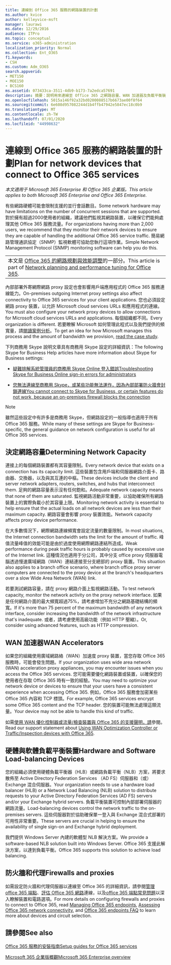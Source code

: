 ```yaml
---
title: 連線到 Office 365 服務的網路裝置的計劃
ms.author: kvice
author: kelleyvice-msft
manager: laurawi
ms.date: 12/29/2016
audience: ITPro
ms.topic: conceptual
ms.service: o365-administration
localization_priority: Normal
ms.collection: Ent_O365
f1.keywords:
- CSH
ms.custom: Adm_O365
search.appverid:
- MET150
- MOE150
- BCS160
ms.assetid: 073433ca-3511-4db9-b173-7a2edca57691
description: 摘要：說明用來連線至 Office 365 之網路容量、WAN 加速器及負載平衡裝置的考慮。
ms.openlocfilehash: 5015a146f92a32bd0200088517b6673ae00f8f64
ms.sourcegitcommit: 6e608d957082244d1b4ffb47942e5847ec18c0b9
ms.translationtype: MT
ms.contentlocale: zh-TW
ms.lasthandoff: 07/01/2020
ms.locfileid: "44998632"
---
```

# <a name="plan-for-network-devices-that-connect-to-office-365-services"></a><span data-ttu-id="ead02-103">連線到 Office 365 服務的網路裝置的計劃</span><span class="sxs-lookup"><span data-stu-id="ead02-103">Plan for network devices that connect to Office 365 services</span></span>

<span data-ttu-id="ead02-104">*本文適用于 Microsoft 365 Enterprise 和 Office 365 企業版。*</span><span class="sxs-lookup"><span data-stu-id="ead02-104">*This article applies to both Microsoft 365 Enterprise and Office 365 Enterprise.*</span></span>
  
<span data-ttu-id="ead02-105">有些網路硬體可能會限制支援的並行會話數目。</span><span class="sxs-lookup"><span data-stu-id="ead02-105">Some network hardware may have limitations on the number of concurrent sessions that are supported.</span></span> <span data-ttu-id="ead02-106">對於擁有超過2000使用者的組織，建議他們監視其網路裝置，以確保它們能夠處理其他 Office 365 服務流量。</span><span class="sxs-lookup"><span data-stu-id="ead02-106">For organizations having more than 2,000 users, we recommend that they monitor their network devices to ensure they are capable of handling the additional Office 365 service traffic.</span></span> <span data-ttu-id="ead02-107">簡易網路管理通訊協定（SNMP）監視軟體可協助您執行這項作業。</span><span class="sxs-lookup"><span data-stu-id="ead02-107">Simple Network Management Protocol (SNMP) monitoring software can help you do this.</span></span>

||
|:-----|
| <span data-ttu-id="ead02-108">本文是 [Office 365 的網路規劃與效能調整](https://aka.ms/tune)的一部分。</span><span class="sxs-lookup"><span data-stu-id="ead02-108">This article is part of [Network planning and performance tuning for Office 365](https://aka.ms/tune).</span></span>|

<span data-ttu-id="ead02-109">內部部署外寄網際網路 proxy 設定也會影響用戶端應用程式的 Office 365 服務連線能力。</span><span class="sxs-lookup"><span data-stu-id="ead02-109">On-premises outgoing Internet proxy settings also affect connectivity to Office 365 services for your client applications.</span></span> <span data-ttu-id="ead02-110">您也必須設定網路 proxy 裝置，以允許 Microsoft cloud services URLs 和應用程式的連線。</span><span class="sxs-lookup"><span data-stu-id="ead02-110">You must also configure your network proxy devices to allow connections for Microsoft cloud services URLs and applications.</span></span> <span data-ttu-id="ead02-111">每個組織都不同。</span><span class="sxs-lookup"><span data-stu-id="ead02-111">Every organization is different.</span></span> <span data-ttu-id="ead02-112">若要瞭解 Microsoft 如何管理此程式以及我們提供的頻寬量，請[閱讀案例分析](https://www.microsoft.com/itshowcase/Article/Content/631/Optimizing-network-performance-for-Microsoft-Office-365)。</span><span class="sxs-lookup"><span data-stu-id="ead02-112">To get an idea for how Microsoft manages this process and the amount of bandwidth we provision, [read the case study](https://www.microsoft.com/itshowcase/Article/Content/631/Optimizing-network-performance-for-Microsoft-Office-365).</span></span>
  
<span data-ttu-id="ead02-113">下列商務用 Skype 說明文章具有商務用 Skype 設定的詳細資訊：</span><span class="sxs-lookup"><span data-stu-id="ead02-113">The following Skype for Business Help articles have more information about Skype for Business settings:</span></span>
  
- [<span data-ttu-id="ead02-114">疑難排解系統管理員的商務用 Skype Online 登入錯誤</span><span class="sxs-lookup"><span data-stu-id="ead02-114">Troubleshooting Skype for Business Online sign-in errors for administrators</span></span>](https://docs.microsoft.com/skypeforbusiness/set-up-skype-for-business-online/troubleshooting-sign-in-errors-for-admins)

- [<span data-ttu-id="ead02-115">您無法連線至商務用 Skype，或某些功能無法運作，因為內部部署防火牆會封鎖連線</span><span class="sxs-lookup"><span data-stu-id="ead02-115">You cannot connect to Skype for Business, or certain features do not work, because an on-premises firewall blocks the connection</span></span>](https://go.microsoft.com/fwlink/p/?LinkID=243625)

> [!NOTE]
> <span data-ttu-id="ead02-116">雖然這些設定中有許多是商務用 Skype，但網路設定的一般指導也適用于所有 Office 365 服務。</span><span class="sxs-lookup"><span data-stu-id="ead02-116">While many of these settings are Skype for Business-specific, the general guidance on network configuration is useful for all Office 365 services.</span></span>
  
## <a name="determining-network-capacity"></a><span data-ttu-id="ead02-117">決定網路容量</span><span class="sxs-lookup"><span data-stu-id="ead02-117">Determining Network Capacity</span></span>

<span data-ttu-id="ead02-118">連接上的每個網路裝置都有其容量限制。</span><span class="sxs-lookup"><span data-stu-id="ead02-118">Every network device that exists on a connection has its capacity limit.</span></span> <span data-ttu-id="ead02-119">這些裝置包含用戶端和伺服器網路介面卡、路由器、交換器，以及與其互連的中樞。</span><span class="sxs-lookup"><span data-stu-id="ead02-119">These devices include the client and server network adapters, routers, switches, and hubs that interconnect them.</span></span> <span data-ttu-id="ead02-120">足夠的網路容量表示沒有任何飽和。</span><span class="sxs-lookup"><span data-stu-id="ead02-120">Adequate network capacity means that none of them are saturated.</span></span> <span data-ttu-id="ead02-121">監視網路活動非常重要，以協助確保所有網路裝置上的實際負載小於其容量上限。</span><span class="sxs-lookup"><span data-stu-id="ead02-121">Monitoring network activity is essential to help ensure that the actual loads on all network devices are less than their maximum capacity.</span></span> <span data-ttu-id="ead02-122">網路容量會影響 proxy 裝置效能。</span><span class="sxs-lookup"><span data-stu-id="ead02-122">Network capacity affects proxy device performance.</span></span>
  
<span data-ttu-id="ead02-123">在大多數情況下，網際網路連線頻寬會設定流量的數量限制。</span><span class="sxs-lookup"><span data-stu-id="ead02-123">In most situations, the Internet connection bandwidth sets the limit for the amount of traffic.</span></span> <span data-ttu-id="ead02-124">峰值流量峰值的效能可能是由於過度使用網際網路連結所造成。</span><span class="sxs-lookup"><span data-stu-id="ead02-124">Weak performance during peak traffic hours is probably caused by excessive use of the Internet link.</span></span> <span data-ttu-id="ead02-125">這種情況也適用于分公司，其中分支 office proxy 伺服器電腦透過慢速廣域網路（WAN）連結連接至分支總部的 proxy 裝置。</span><span class="sxs-lookup"><span data-stu-id="ead02-125">This situation also applies to a branch office scenario, where branch office proxy server computers are connected to the proxy device at the branch's headquarters over a slow Wide Area Network (WAN) link.</span></span>
  
<span data-ttu-id="ead02-126">若要測試網路容量，請在 proxy 網路介面上監視網路活動。</span><span class="sxs-lookup"><span data-stu-id="ead02-126">To test network capacity, monitor the network activity on the proxy network interface.</span></span> <span data-ttu-id="ead02-127">如果是任何網路介面的最大頻寬超過75%，請考慮增加不充分之網路基礎結構的頻寬。</span><span class="sxs-lookup"><span data-stu-id="ead02-127">If it's more than 75 percent of the maximum bandwidth of any network interface, consider increasing the bandwidth of the network infrastructure that's inadequate.</span></span> <span data-ttu-id="ead02-128">或者，請考慮使用高級功能（例如 HTTP 壓縮）。</span><span class="sxs-lookup"><span data-stu-id="ead02-128">Or, consider using advanced features, such as HTTP compression.</span></span>
  
## <a name="wan-accelerators"></a><span data-ttu-id="ead02-129">WAN 加速器</span><span class="sxs-lookup"><span data-stu-id="ead02-129">WAN Accelerators</span></span>

<span data-ttu-id="ead02-130">如果您的組織使用廣域網路絡（WAN）加速度 proxy 裝置，當您存取 Office 365 服務時，可能會發生問題。</span><span class="sxs-lookup"><span data-stu-id="ead02-130">If your organization uses wide area network (WAN) acceleration proxy appliances, you may encounter issues when you access the Office 365 services.</span></span> <span data-ttu-id="ead02-131">您可能需要優化網路裝置或裝置，以確保您的使用者在存取 Office 365 時有一致的經驗。</span><span class="sxs-lookup"><span data-stu-id="ead02-131">You may need to optimize your network device or devices to ensure that your users have a consistent experience when accessing Office 365.</span></span> <span data-ttu-id="ead02-132">例如，Office 365 服務會加密某些 Office 365 內容和 TCP 標頭。</span><span class="sxs-lookup"><span data-stu-id="ead02-132">For example, Office 365 services encrypt some Office 365 content and the TCP header.</span></span> <span data-ttu-id="ead02-133">您的裝置可能無法處理這類流量。</span><span class="sxs-lookup"><span data-stu-id="ead02-133">Your device may not be able to handle this kind of traffic.</span></span>
  
<span data-ttu-id="ead02-134">如需[使用 WAN 優化控制器或流量/檢查裝置與 Office 365 的支援聲明，請](https://support.microsoft.com/kb/2690045)參閱。</span><span class="sxs-lookup"><span data-stu-id="ead02-134">Read our support statement about [Using WAN Optimization Controller or Traffic/Inspection devices with Office 365](https://support.microsoft.com/kb/2690045).</span></span>
  
## <a name="hardware-and-software-load-balancing-devices"></a><span data-ttu-id="ead02-135">硬體與軟體負載平衡裝置</span><span class="sxs-lookup"><span data-stu-id="ead02-135">Hardware and Software Load-balancing Devices</span></span>

<span data-ttu-id="ead02-136">您的組織必須使用硬體負載平衡器（HLB）或網路負載平衡（NLB）方案，將要求散佈至 Active Directory Federation Services （AD FS）伺服器和（或） Exchange 混合伺服器。</span><span class="sxs-lookup"><span data-stu-id="ead02-136">Your organization needs to use a hardware load balancer (HLB) or a Network Load Balancing (NLB) solution to distribute requests to your Active Directory Federation Services (AD FS) servers and/or your Exchange hybrid servers.</span></span> <span data-ttu-id="ead02-137">負載平衡裝置可控制內部部署伺服器的網路流量。</span><span class="sxs-lookup"><span data-stu-id="ead02-137">Load-balancing devices control the network traffic to the on-premises servers.</span></span> <span data-ttu-id="ead02-138">這些伺服器對於協助確保單一登入與 Exchange 混合式部署的可用性非常重要。</span><span class="sxs-lookup"><span data-stu-id="ead02-138">These servers are crucial in helping to ensure the availability of single sign-on and Exchange hybrid deployment.</span></span>
  
<span data-ttu-id="ead02-139">我們提供 Windows Server 內建的軟體型 NLB 解決方案。</span><span class="sxs-lookup"><span data-stu-id="ead02-139">We provide a software-based NLB solution built into Windows Server.</span></span> <span data-ttu-id="ead02-140">Office 365 支援此解決方案，以達到負載平衡。</span><span class="sxs-lookup"><span data-stu-id="ead02-140">Office 365 supports this solution to achieve load balancing.</span></span>
  
## <a name="firewalls-and-proxies"></a><span data-ttu-id="ead02-141">防火牆和代理</span><span class="sxs-lookup"><span data-stu-id="ead02-141">Firewalls and proxies</span></span>

<span data-ttu-id="ead02-142">如需設定防火牆和代理伺服器以連線至 Office 365 的詳細資訊，請參閱[管理 office 365 端點](https://support.office.com/article/99cab9d4-ef59-4207-9f2b-3728eb46bf9a)、[評估 Office 365 網路](assessing-network-connectivity.md)連線，以及[office 365 端點常見問題](https://support.office.com/article/d4088321-1c89-4b96-9c99-54c75cae2e6d)以深入瞭解裝置和電路選項。</span><span class="sxs-lookup"><span data-stu-id="ead02-142">For more details on configuring firewalls and proxies to connect to Office 365, read [Managing Office 365 endpoints](https://support.office.com/article/99cab9d4-ef59-4207-9f2b-3728eb46bf9a), [Assessing Office 365 network connectivity](assessing-network-connectivity.md), and [Office 365 endpoints FAQ](https://support.office.com/article/d4088321-1c89-4b96-9c99-54c75cae2e6d) to learn more about devices and circuit selection.</span></span>
  
## <a name="see-also"></a><span data-ttu-id="ead02-143">請參閱</span><span class="sxs-lookup"><span data-stu-id="ead02-143">See also</span></span>

[<span data-ttu-id="ead02-144">Office 365 服務的安裝指南</span><span class="sxs-lookup"><span data-stu-id="ead02-144">Setup guides for Office 365 services</span></span>](setup-guides-for-office-365.md)

[<span data-ttu-id="ead02-145">Microsoft 365 企業版概觀</span><span class="sxs-lookup"><span data-stu-id="ead02-145">Microsoft 365 Enterprise overview</span></span>](https://docs.microsoft.com/microsoft-365/enterprise/microsoft-365-overview)
